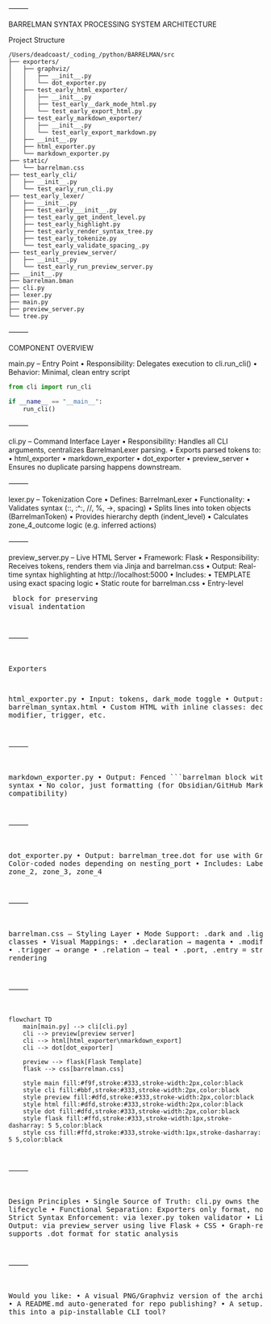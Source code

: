 ⸻

BARRELMAN SYNTAX PROCESSING SYSTEM ARCHITECTURE

Project Structure

```
/Users/deadcoast/_coding_/python/BARRELMAN/src
├── exporters/
│   ├── graphviz/
│   │   ├── __init__.py
│   │   └── dot_exporter.py
│   ├── test_early_html_exporter/
│   │   ├── __init__.py
│   │   ├── test_early__dark_mode_html.py
│   │   └── test_early_export_html.py
│   ├── test_early_markdown_exporter/
│   │   ├── __init__.py
│   │   └── test_early_export_markdown.py
│   ├── __init__.py
│   ├── html_exporter.py
│   └── markdown_exporter.py
├── static/
│   └── barrelman.css
├── test_early_cli/
│   ├── __init__.py
│   └── test_early_run_cli.py
├── test_early_lexer/
│   ├── __init__.py
│   ├── test_early___init__.py
│   ├── test_early_get_indent_level.py
│   ├── test_early_highlight.py
│   ├── test_early_render_syntax_tree.py
│   ├── test_early_tokenize.py
│   └── test_early_validate_spacing_.py
├── test_early_preview_server/
│   ├── __init__.py
│   └── test_early_run_preview_server.py
├── __init__.py
├── barrelman.bman
├── cli.py
├── lexer.py
├── main.py
├── preview_server.py
└── tree.py
```

⸻

COMPONENT OVERVIEW

main.py – Entry Point
• Responsibility: Delegates execution to cli.run_cli()
• Behavior: Minimal, clean entry script

```python
from cli import run_cli

if __name__ == "__main__":
    run_cli()
```

⸻

cli.py – Command Interface Layer
• Responsibility: Handles all CLI arguments, centralizes BarrelmanLexer parsing.
• Exports parsed tokens to:
• html_exporter
• markdown_exporter
• dot_exporter
• preview_server
• Ensures no duplicate parsing happens downstream.

⸻

lexer.py – Tokenization Core
• Defines: BarrelmanLexer
• Functionality:
• Validates syntax (::, :^:, //, %, ->, spacing)
• Splits lines into token objects (BarrelmanToken)
• Provides hierarchy depth (indent_level)
• Calculates zone_4_outcome logic (e.g. inferred actions)

⸻

preview_server.py – Live HTML Server
• Framework: Flask
• Responsibility: Receives tokens, renders them via Jinja and barrelman.css
• Output: Real-time syntax highlighting at http://localhost:5000
• Includes:
• TEMPLATE using exact spacing logic
• Static route for barrelman.css
• Entry-level <pre> block for preserving visual indentation

⸻

Exporters

html_exporter.py
• Input: tokens, dark_mode toggle
• Output: barrelman_syntax.html
• Custom HTML with inline classes: declaration, modifier, trigger, etc.

⸻

markdown_exporter.py
• Output: Fenced ```barrelman block with raw syntax
• No color, just formatting (for Obsidian/GitHub Markdown compatibility)

⸻

dot_exporter.py
• Output: barrelman_tree.dot for use with Graphviz
• Color-coded nodes depending on nesting_port
• Includes: Label blocks for zone_2, zone_3, zone_4

⸻

barrelman.css – Styling Layer
• Mode Support: .dark and .light body classes
• Visual Mappings:
• .declaration → magenta
• .modifier → green
• .trigger → orange
• .relation → teal
• .port, .entry = structural rendering

⸻

```mermaid
flowchart TD
    main[main.py] --> cli[cli.py]
    cli --> preview[preview server]
    cli --> html[html_exporter\nmarkdown_export]
    cli --> dot[dot_exporter]

    preview --> flask[Flask Template]
    flask --> css[barrelman.css]

    style main fill:#f9f,stroke:#333,stroke-width:2px,color:black
    style cli fill:#bbf,stroke:#333,stroke-width:2px,color:black
    style preview fill:#dfd,stroke:#333,stroke-width:2px,color:black
    style html fill:#dfd,stroke:#333,stroke-width:2px,color:black
    style dot fill:#dfd,stroke:#333,stroke-width:2px,color:black
    style flask fill:#ffd,stroke:#333,stroke-width:1px,stroke-dasharray: 5 5,color:black
    style css fill:#ffd,stroke:#333,stroke-width:1px,stroke-dasharray: 5 5,color:black
```

⸻

Design Principles
• Single Source of Truth: cli.py owns the parsing lifecycle
• Functional Separation: Exporters only format, not parse
• Strict Syntax Enforcement: via lexer.py token validator
• Live Debug Output: via preview_server using live Flask + CSS
• Graph-ready output: supports .dot format for static analysis

⸻

Would you like:
• A visual PNG/Graphviz version of the architecture?
• A README.md auto-generated for repo publishing?
• A setup.py to turn this into a pip-installable CLI tool?
